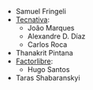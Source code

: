 - Samuel Fringeli
- [Tecnativa](https://www.tecnativa.com):
  - João Marques
  - Alexandre D. Díaz
  - Carlos Roca
- Thanakrit Pintana
- [Factorlibre](https://www.factorlibre.com):
  - Hugo Santos
- Taras Shabaranskyi
